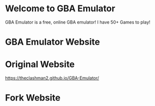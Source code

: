 # Welcome to GBA Emulator

GBA Emulator is a free, online GBA emulator! I have 50+ Games to play!

# GBA Emulator Website

# Original Website
https://theclashman2.github.io/GBA-Emulator/
# Fork Website 
